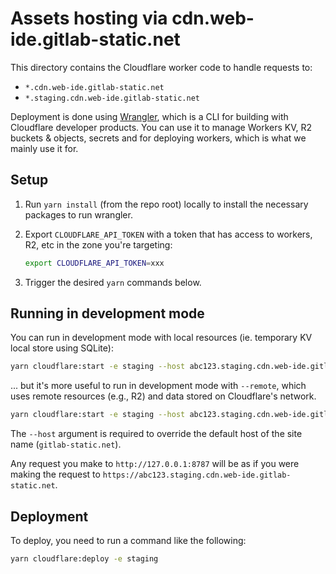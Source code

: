 # Assets hosting via cdn.web-ide.gitlab-static.net

This directory contains the Cloudflare worker code to handle requests to:

- `*.cdn.web-ide.gitlab-static.net`
- `*.staging.cdn.web-ide.gitlab-static.net`

Deployment is done using [Wrangler](https://developers.cloudflare.com/workers/wrangler/), which is a CLI for building with
Cloudflare developer products. You can use it to manage Workers KV, R2 buckets & objects, secrets and for deploying workers,
which is what we mainly use it for.

## Setup

1. Run `yarn install` (from the repo root) locally to install the necessary packages to run wrangler.
1. Export `CLOUDFLARE_API_TOKEN` with a token that has access to workers, R2, etc in the zone you're targeting:

   ```sh
   export CLOUDFLARE_API_TOKEN=xxx
   ```

1. Trigger the desired `yarn` commands below.

## Running in development mode

You can run in development mode with local resources (ie. temporary KV local store using SQLite):

```sh
yarn cloudflare:start -e staging --host abc123.staging.cdn.web-ide.gitlab-static.net
```

... but it's more useful to run in development mode with `--remote`, which uses remote resources (e.g., R2) and data stored on Cloudflare's network.

```sh
yarn cloudflare:start -e staging --host abc123.staging.cdn.web-ide.gitlab-static.net --remote
```

The `--host` argument is required to override the default host of the site name (`gitlab-static.net`).

Any request you make to `http://127.0.0.1:8787` will be as if you were making the request to `https://abc123.staging.cdn.web-ide.gitlab-static.net`.

## Deployment

To deploy, you need to run a command like the following:

```sh
yarn cloudflare:deploy -e staging
```
